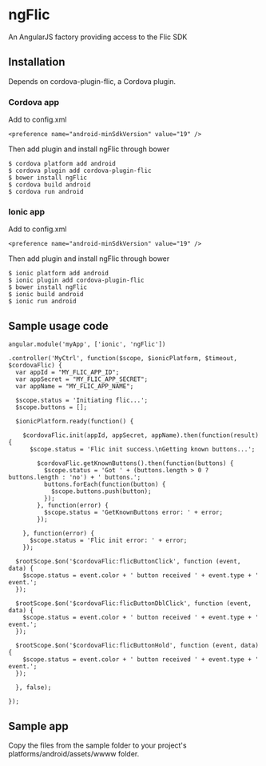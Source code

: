 # ngFlic
An AngularJS factory providing access to the Flic SDK

## Installation
Depends on cordova-plugin-flic, a Cordova plugin.

### Cordova app

Add to config.xml

    <preference name="android-minSdkVersion" value="19" />

Then add plugin and install ngFlic through bower

    $ cordova platform add android
    $ cordova plugin add cordova-plugin-flic
    $ bower install ngFlic
    $ cordova build android
    $ cordova run android

### Ionic app

Add to config.xml

    <preference name="android-minSdkVersion" value="19" />

Then add plugin and install ngFlic through bower

    $ ionic platform add android
    $ ionic plugin add cordova-plugin-flic
    $ bower install ngFlic
    $ ionic build android
    $ ionic run android

## Sample usage code

    angular.module('myApp', ['ionic', 'ngFlic'])

    .controller('MyCtrl', function($scope, $ionicPlatform, $timeout, $cordovaFlic) {
      var appId = "MY_FLIC_APP_ID";
      var appSecret = "MY_FLIC_APP_SECRET";
      var appName = "MY_FLIC_APP_NAME";
    
      $scope.status = 'Initiating flic...';
      $scope.buttons = [];

      $ionicPlatform.ready(function() {

        $cordovaFlic.init(appId, appSecret, appName).then(function(result) {
          $scope.status = 'Flic init success.\nGetting known buttons...';
    
            $cordovaFlic.getKnownButtons().then(function(buttons) {
              $scope.status = 'Got ' + (buttons.length > 0 ? buttons.length : 'no') + ' buttons.';
              buttons.forEach(function(button) {
                $scope.buttons.push(button);
              });
            }, function(error) {
              $scope.status = 'GetKnownButtons error: ' + error;
            });
    
        }, function(error) {
          $scope.status = 'Flic init error: ' + error;
        });

      $rootScope.$on('$cordovaFlic:flicButtonClick', function (event, data) {
        $scope.status = event.color + ' button received ' + event.type + ' event.';
      });

      $rootScope.$on('$cordovaFlic:flicButtonDblClick', function (event, data) {
        $scope.status = event.color + ' button received ' + event.type + ' event.';
      });

      $rootScope.$on('$cordovaFlic:flicButtonHold', function (event, data) {
        $scope.status = event.color + ' button received ' + event.type + ' event.';
      });
    
      }, false);

    });

## Sample app

Copy the files from the sample folder to your project's platforms/android/assets/wwww folder.
